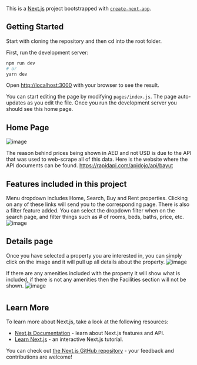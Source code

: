 This is a [Next.js](https://nextjs.org/) project bootstrapped with [`create-next-app`](https://github.com/vercel/next.js/tree/canary/packages/create-next-app).

## Getting Started
Start with cloning the repository and then cd into the root folder.

First, run the development server:

```bash
npm run dev
# or
yarn dev
```

Open [http://localhost:3000](http://localhost:3000) with your browser to see the result.

You can start editing the page by modifying `pages/index.js`. The page auto-updates as you edit the file.
Once you run the development server you should see this home page.
## Home Page
![image](https://user-images.githubusercontent.com/58274004/172679324-2b943406-8fcb-4692-ad88-9c3e4691782a.png)

The reason behind prices being shown in AED and not USD is due to the API that was used to web-scrape all of this data. Here is the website where the API documents can be found.
https://rapidapi.com/apidojo/api/bayut

## Features included in this project
Menu dropdown includes Home, Search, Buy and Rent properties. Clicking on any of these links will send you to the corresponding page.
There is also a filter feature added. You can select the dropdown filter when on the search page, and filter things such as # of rooms, beds, baths, price, etc. 
![image](https://user-images.githubusercontent.com/58274004/172680224-00e46ca9-5807-482d-ba3e-198ef4e6292d.png)

## Details page
Once you have selected a property you are interested in, you can simply click on the image and it will pull up all details about the property.
![image](https://user-images.githubusercontent.com/58274004/172680449-62f2cfdc-864b-4205-bbb5-d45429787a55.png)

If there are any amenities included with the property it will show what is included, if there is not any amenities then the Facilities section will not be shown.
![image](https://user-images.githubusercontent.com/58274004/172680698-ba0f0401-d10b-428a-aa0e-d6af7e7b722d.png)


#

## Learn More

To learn more about Next.js, take a look at the following resources:

- [Next.js Documentation](https://nextjs.org/docs) - learn about Next.js features and API.
- [Learn Next.js](https://nextjs.org/learn) - an interactive Next.js tutorial.

You can check out [the Next.js GitHub repository](https://github.com/vercel/next.js/) - your feedback and contributions are welcome!

 
